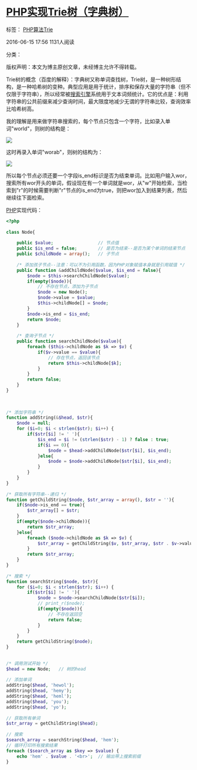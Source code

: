 # [PHP实现Trie树（字典树）][0]

 标签： [PHP][1][算法][2][Trie][3]

 2016-06-15 17:56  1131人阅读  

 分类：

版权声明：本文为博主原创文章，未经博主允许不得转载。

Trie树的概念（百度的解释）：字典树又称单词查找树，Trie树，是一种树形结构，是一种哈希树的变种。典型应用是用于统计，排序和保存大量的字符串（但不仅限于字符串），所以经常被[搜索引擎][8]系统用于文本词频统计。它的优点是：利用字符串的公共前缀来减少查询时间，最大限度地减少无谓的字符串比较，查询效率比哈希树高。

我的理解是用来做字符串搜索的，每个节点只包含一个字符，比如录入单词"world"，则树的结构是：

![][9]

这时再录入单词"worab"，则树的结构为：

![][10]

所以每个节点必须还要一个字段is_end标识是否为结束单词。比如用户输入wor，搜索所有wor开头的单词，假设现在有一个单词就是wor，从"w"开始检索，当检索到"r"的时候需要判断"r"节点的is_end为true，则把wor加入到结果列表，然后继续往下面检索。

[PHP][11]实现代码：

```php
<?php  
  
class Node{  
  
    public $value;                 // 节点值  
    public $is_end = false;        // 是否为结束--是否为某个单词的结束节点  
    public $childNode = array();   // 子节点  
      
    /* 添加孩子节点--注意：可以不为引用函数，因为PHP对象赋值本身就是引用赋值 */  
    public function &addChildNode($value, $is_end = false){  
        $node = $this->searchChildNode($value);  
        if(empty($node)){  
            // 不存在节点，添加为子节点  
            $node = new Node();  
            $node->value = $value;  
            $this->childNode[] = $node;  
        }  
        $node->is_end = $is_end;  
        return $node;  
    }  
  
    /* 查询子节点 */  
    public function searchChildNode($value){  
        foreach ($this->childNode as $k => $v) {  
            if($v->value == $value){  
                // 存在节点，返回该节点  
                return $this->childNode[$k];  
            }  
        }  
        return false;  
    }  
}  
  
  
  
/* 添加字符串 */  
function addString(&$head, $str){  
    $node = null;  
    for ($i=0; $i < strlen($str); $i++) {  
        if($str[$i] != ' '){  
            $is_end = $i != (strlen($str) - 1) ? false : true;  
            if($i == 0){  
                $node = $head->addChildNode($str[$i], $is_end);  
            }else{  
                $node = $node->addChildNode($str[$i], $is_end);  
            }  
        }  
    }  
}  
  
/* 获取所有字符串--递归 */  
function getChildString($node, $str_array = array(), $str = ''){  
    if($node->is_end == true){  
        $str_array[] = $str;  
    }  
    if(empty($node->childNode)){  
        return $str_array;  
    }else{  
        foreach ($node->childNode as $k => $v) {  
            $str_array = getChildString($v, $str_array, $str . $v->value);  
        }  
        return $str_array;  
    }  
}  
  
/* 搜索 */  
function searchString($node, $str){  
    for ($i=0; $i < strlen($str); $i++) {  
        if($str[$i] != ' '){  
            $node = $node->searchChildNode($str[$i]);  
            // print_r($node);  
            if(empty($node)){  
                // 不存在返回空  
                return false;  
            }  
        }  
    }  
    return getChildString($node);  
}  
  
  
/* 调用测试开始 */  
$head = new Node;   // 树的head  
  
// 添加单词  
addString($head, 'hewol');  
addString($head, 'hemy');  
addString($head, 'heml');  
addString($head, 'you');  
addString($head, 'yo');  
  
// 获取所有单词  
$str_array = getChildString($head);  
  
// 搜索  
$search_array = searchString($head, 'hem');  
// 循环打印所有搜索结果  
foreach ($search_array as $key => $value) {  
    echo 'hem' . $value . '<br>';  // 输出带上搜索前缀  
}  

```

[0]: http://blog.csdn.net/mxdzchallpp/article/details/51684090
[1]: http://www.csdn.net/tag/PHP
[2]: http://www.csdn.net/tag/%e7%ae%97%e6%b3%95
[3]: http://www.csdn.net/tag/Trie
[8]: http://lib.csdn.net/base/searchengine
[9]: ./img/20160615174718741.png
[10]: ./img/20160615174854367.png
[11]: http://lib.csdn.net/base/php
[12]: #